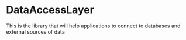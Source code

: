 # DataAccessLayer

This is the library that will help applications to connect to databases and external sources of data


